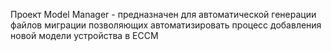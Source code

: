 Проект Model Manager - предназначен для автоматической генерации файлов миграции 
позволяющих автоматизировать процесс добавления новой модели устройства в ECCM
